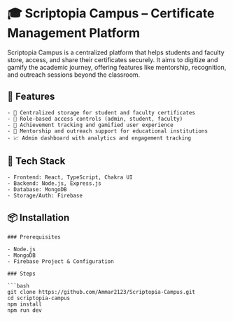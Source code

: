 # 🎓 Scriptopia Campus – Certificate Management Platform

Scriptopia Campus is a centralized platform that helps students and faculty store, access, and share their certificates securely. It aims to digitize and gamify the academic journey, offering features like mentorship, recognition, and outreach sessions beyond the classroom.

## 🚀 Features

    - 📁 Centralized storage for student and faculty certificates
    - 🔐 Role-based access controls (admin, student, faculty)
    - 🏅 Achievement tracking and gamified user experience
    - 📢 Mentorship and outreach support for educational institutions
    - 📈 Admin dashboard with analytics and engagement tracking

## 🧰 Tech Stack

    - Frontend: React, TypeScript, Chakra UI
    - Backend: Node.js, Express.js
    - Database: MongoDB
    - Storage/Auth: Firebase

## 📦 Installation

    ### Prerequisites

    - Node.js
    - MongoDB
    - Firebase Project & Configuration

    ### Steps

    ```bash
    git clone https://github.com/Ammar2123/Scriptopia-Campus.git
    cd scriptopia-campus
    npm install
    npm run dev
